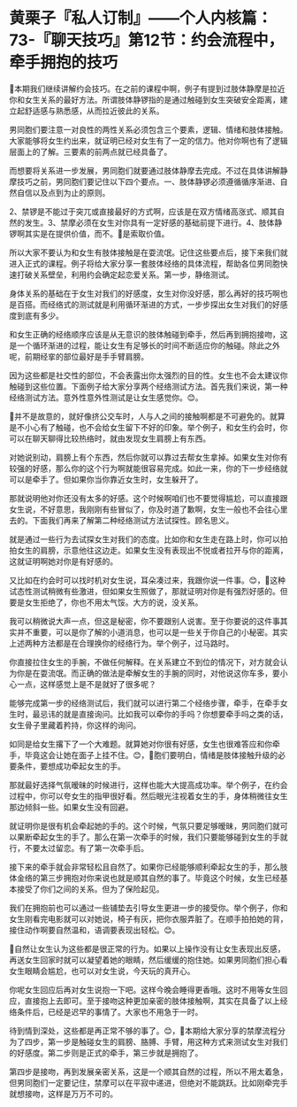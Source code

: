 # 黄栗子『私人订制』——个人内核篇：73-『聊天技巧』第12节：约会流程中，牵手拥抱的技巧

🎼本期我们继续讲解约会技巧。在之前的课程中啊，例子有提到过肢体静摩是拉近你和女生关系的最好方法。所谓肢体静锣指的是通过触碰到女生突破安全距离，建立起舒适感与熟悉感，从而拉近彼此的关系。

男同胞们要注意一对良性的两性关系必须包含三个要素，逻辑、情绪和肢体接触。大家能够将女生约出来，就证明已经对女生有了一定的信力。他对你啊也有了逻辑层面上的了解。三要素的前两点就已经具备了。

而想要将关系进一步发展，男同胞们就要通过肢体静摩去完成。不过在具体讲解静摩技巧之前，男同胞们要记住以下四个要点。一、肢体静锣必须遵循循序渐进、自然自信以及点到为止的原则。

2、禁锣是不能过于突兀或直接最好的方式啊，应该是在双方情绪高涨式、顺其自然的发生。3、禁摩必须在女生对你具有一定好感的基础前提下进行。4、肢体静锣啊其实是在提供价值，而不。🎼是索取价值。

所以大家不要认为和女生有肢体接触是在耍流氓。记住这些要点后，接下来我们就进入正式的课程。例子将给大家分享一套肢体经络的具体流程，帮助各位男同胞快速打破关系壁垒，利用约会确定起恋爱关系。第一步，静络测试。

身体关系的基础在于女生对我们的好感度，女生对你没好感，那么再好的技巧啊也是百搭。而经络式的测试就是利用循环渐进的方式，一步步探出女生对我们的好感度到底有多少。

和女生正确的经络顺序应该是从无意识的肢体触碰到牵手，然后再到拥抱接吻，这是一个循环渐进的过程，能让女生有足够长的时间不断适应你的触碰。除此之外呢，前期经挛的部位最好是手手臂肩膀。

因为这些都是社交性的部位，不会表露出你太强烈的目的性。女生也不会太建议你触碰到这些位置。下面例子给大家分享两个经络测试方法。首先我们来说，第一种经络测试方法。意外性意外性测试是让女生感觉你。😊。

🎼并不是故意的，就好像挤公交车时，人与人之间的接触啊都是不可避免的。就算是不小心有了触碰，也不会给女生留下不好的印象。举个例子，和女生约会时，你可以在聊天聊得比较热络时，就由发现女生肩膀上有东西。

对她说别动，肩膀上有个东西，然后你就可以靠过去帮女生拿掉。如果女生对你有较强的好感，那么你的这个行为啊就能很容易完成。如此一来，你的下一步经络就可以是牵手了。但如果你当你靠近女生时，女生躲开了。

那就说明他对你还没有太多的好感。这个时候啊咱们也不要觉得尴尬，可以直接跟女生说，不好意思，我刚刚有些冒似了，你及时道了歉啊，女生一般也不会往心里去的。下面我们再来了解第二种经络测试方法试探性。顾名思义。

就是通过一些行为去试探女生对我们的态度。比如你和女生走在路上时，你可以拍拍女生的肩膀，示意他往这边走。如果女生没有表现出不悦或者拉开与你的距离，这就证明啊她对你是有好感的。

又比如在约会时可以找时机对女生说，耳朵凑过来，我跟你说一件事。😊，🎼这种试态性测试稍微有些激进，但如果女生照做了，那就证明对你是有强烈好感的。但要是女生拒绝了，你也不用太气馁。大方的说，没关系。

我可以稍微说大声一点，但这是秘密，你不要跟别人说害。至于你要说的这件事其实并不重要，可以是你了解的小道消息，也可以是一些关于你自己的小秘密。其实上述两种方法都是在合理换你的经络行为。举个例子，过马路时。

你直接拉住女生的手腕，不做任何解释。在关系建立不到位的情况下，对方就会认为你是在耍流氓。而正确的做法是牵解女生的手腕的同时，对他说这你车多，要小心一点，这样感觉上是不是就好了很多呢？

能够完成第一步的经络测试后，我们就可以进行第二个经络步骤，牵手，在牵手女生时，最忌讳的就是直接询问。比如我可以牵你的手吗？你想要牵手吗之类的话，女生骨子里藏着矜持，你这样的询问。

如同是给女生撂下了一个大难题。就算她对你很有好感，女生也很难答应和你牵手，毕竟这会让她在面子上挂不住。😊，🎼胞们要明白，情绪是肢体接触升级的必要条件，要想成功牵起女生的手。

那就最好选择气氛暧昧的时候进行，这样也能大大提高成功率。举个例子，在约会过程中，你可以夸女生的指甲很好看。然后眼光注视着女生的手，身体稍微往女生那边倾斜一些。如果女生没有回避。

就证明你是很有机会牵起她的手的。这个时候，气氛只要足够暧昧，男同胞们就可以果断牵起女生的手了。那么在第一次牵手的时候，我们只要能够碰到女生的手就行，不要太过留恋。有了第一次牵手后。

接下来的牵手就会非常轻松且自然了。如果你已经能够顺利牵起女生的手，那么肢体金络的第三步拥抱对你来说也就是顺其自然的事了。毕竟这个时候，女生已经基本接受了你们之间的关系。但为了保险起见。

我们在拥抱前也可以通过一些铺垫去引导女生更进一步的接受你。举个例子，你和女生刚看完电影就可以对她说，椅子有灰，把你衣服弄脏了。在顺手拍拍她的背，接住动作啊要自然温和，语调要表现出轻松。😊。

🎼自然让女生认为这些都是很正常的行为。如果以上操作没有让女生表现出反感，再送女生回家时就可以凝望着她的眼睛，然后缓缓的抱住她。如果男同胞们担心看女生眼睛会尴尬，也可以对女生说，今天玩的真开心。

你呢女生回应后再对女生说抱一下吧。这样今晚会睡得更香哦。这时不用等女生回应，直接抱上去即可。至于接吻这种更加亲密的肢体接触啊，其实在具备了以上经络条件后，已经是迟早的事情了。大家也不用急于一时。

待到情到深处，这些都是再正常不够的事了。😊，🎼本期给大家分享的禁摩流程分为了四步，第一步是触碰女生的肩膀、胳膊、手臂，用这种方式来测试女生对我们的好感度。第二步则是正式的牵手，第三步就是拥抱了。

第四步是接吻，再到发展亲密关系，这是一个顺其自然的过程，所以不用太着急，但男同胞们一定要记住，禁摩可以在平寂中递进，但绝对不能跳跃。比如刚牵完手就想接吻，这样是万万不可的。

